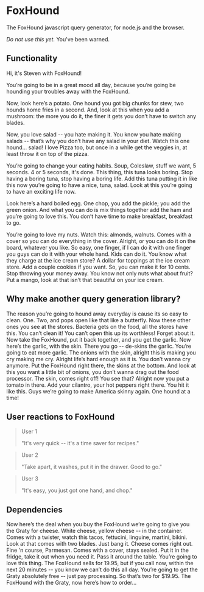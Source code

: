 # FoxHound

The FoxHound javascript query generator, for node.js and the browser.

*Do not use this yet.*  You've been warned.

## Functionality
Hi, it's Steven with FoxHound! 

You’re going to be in a great mood all day, because you’re going be hounding your troubles away with the FoxHound. 

Now, look here’s a potato. One hound you got big chunks for stew, two hounds home fries in a second. And, look at this when you add a mushroom: the more you do it, the finer it gets you don’t have to switch any blades. 

Now, you love salad -- you hate making it. You know you hate making salads -- that’s why you don’t have any salad in your diet. Watch this one hound... salad! I love Pizza too, but once in a while get the veggies in, at least throw it on top of the pizza. 

You’re going to change your eating habits. Soup, Coleslaw, stuff we want, 5 seconds. 4 or 5 seconds, it's done. 
This thing, this tuna looks boring. Stop having a boring tuna, stop having a boring life. Add this tuna putting it in like this now you’re going to have a nice, tuna, salad. Look at this you’re going to have an exciting life now. 

Look here’s a hard boiled egg. One chop, you add the pickle; you add the green onion. And what you can do is mix things together add the ham and you’re going to love this. You don’t have time to make breakfast, breakfast to go. 

You’re going to love my nuts. Watch this: almonds, walnuts. Comes with a cover so you can do everything in the cover. Alright, or you can do it on the board, whatever you like. So easy, one finger, if I can do it with one finger you guys can do it with your whole hand. Kids can do it. You know what they charge at the ice cream store? A dollar for toppings at the ice cream store. Add a couple cookies if you want. So, you can make it for 10 cents. Stop throwing your money away. You know not only nuts what about fruit? Put a mango, look at that isn’t that beautiful on your ice cream.

## Why make another query generation library?
The reason you’re going to hound away everyday is cause its so easy to clean. One. Two, and pops open like that like a butterfly. Now these other ones you see at the stores. Bacteria gets on the food, all the stores have this. You can’t clean it! You can’t open this up its worthless! Forget about it. Now take the FoxHound, put it back together, and you get the garlic. Now here’s the garlic, with the skin. There you go -- de-skins the garlic. You’re going to eat more garlic. The onions with the skin, alright this is making you cry making me cry. Alright life’s hard enough as it is. You don’t wanna cry anymore. Put the FoxHound right there, the skins at the bottom. And look at this you want a little bit of onions, you don’t wanna drag out the food processor. The skin, comes right off! You see that? Alright now you put a tomato in there. Add your cilantro, your hot peppers right there. You hit it like this. Guys we’re going to make America skinny again. One hound at a time!

## User reactions to FoxHound
> User 1
>
> "It's very quick -- it's a time saver for recipes."

> User 2
>
> "Take apart, it washes, put it in the drawer. Good to go."

> User 3
>
> "It's easy, you just got one hand, and chop."

## Dependencies
Now here’s the deal when you buy the FoxHound we’re going to give you the Graty for cheese. White cheese, yellow cheese -- in the container. Comes with a twister, watch this tacos, fettucini, linguine, martini, bikini. Look at that comes with two blades. Just bang it. Cheese comes right out. Fine 'n course, Parmesan. Comes with a cover, stays sealed. Put it in the fridge, take it out when you need it. Pass it around the table. You’re going to love this thing. The FoxHound sells for 19.95, but if you call now, within the next 20 minutes -- you know we can’t do this all day. You’re going to get the Graty absolutely free -- just pay processing. So that’s two for $19.95. The FoxHound with the Graty, now here’s how to order...
